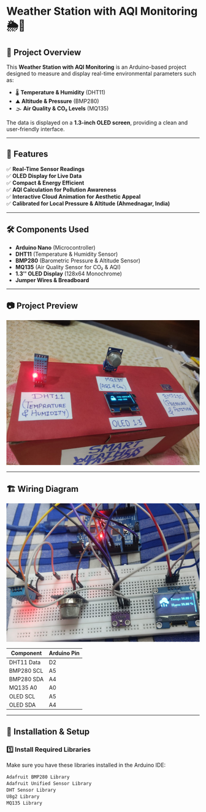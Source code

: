 # Weather Station with AQI Monitoring 🌦️💨

## 📌 Project Overview

This **Weather Station with AQI Monitoring** is an Arduino-based project designed to measure and display real-time environmental parameters such as:

- 🌡️ **Temperature & Humidity** (DHT11)
- ⛰️ **Altitude & Pressure** (BMP280)
- 🌫️ **Air Quality & CO₂ Levels** (MQ135)

The data is displayed on a **1.3-inch OLED screen**, providing a clean and user-friendly interface.

---

## 🚀 Features

✅ **Real-Time Sensor Readings**\
✅ **OLED Display for Live Data**\
✅ **Compact & Energy Efficient**\
✅ **AQI Calculation for Pollution Awareness**\
✅ **Interactive Cloud Animation for Aesthetic Appeal**\
✅ **Calibrated for Local Pressure & Altitude (Ahmednagar, India)**

---

## 🛠️ Components Used

- **Arduino Nano** (Microcontroller)
- **DHT11** (Temperature & Humidity Sensor)
- **BMP280** (Barometric Pressure & Altitude Sensor)
- **MQ135** (Air Quality Sensor for CO₂ & AQI)
- **1.3'' OLED Display** (128x64 Monochrome)
- **Jumper Wires & Breadboard**

---

## 📷 Project Preview

![Project Preview](images/image3.jpg)

---

## 🏗️ Wiring Diagram

![Wiring Diagram](images/wiring.jpg)

| **Component** | **Arduino Pin** |
| ------------- | --------------- |
| DHT11 Data    | D2              |
| BMP280 SCL    | A5              |
| BMP280 SDA    | A4              |
| MQ135 A0      | A0              |
| OLED SCL      | A5              |
| OLED SDA      | A4              |

---

## 🔧 Installation & Setup

### **1️⃣ Install Required Libraries**

Make sure you have these libraries installed in the Arduino IDE:

```bash
Adafruit BMP280 Library
Adafruit Unified Sensor Library
DHT Sensor Library
U8g2 Library
MQ135 Library
